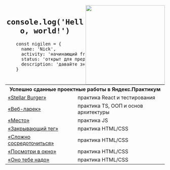<img align="right" width="250" src="https://i.pinimg.com/originals/66/83/3e/66833e07d6fb9eb5d724e47d0c814285.gif">
<h1 align="center"><code>console.log('Hello, world!')</code></h1> 

<div>
  <pre align="justify">
    const nigilen = {
      name: 'Nick',
      activity: 'начинающий frontend-разработчик',
      status: 'открыт для предложений о сотрудничестве',
      description: 'давайте знакомиться и работать вместе над проектами 🙃'
    }
  </pre>
  
  <!-- <h3>Меня зовут Николай ✌🏻</h3>
  <p>Я начинающий frontend-разработчик и открыт для предложений о сотрудничестве.</p>
  <p>Давайте знакомиться и работать вместе над классными проектами 🙃</p>-->
  
  <table>
    <tr>
      <th colspan="2">Успешно сданные проектные работы в Яндекс.Практикум</th>
    </tr>
    <tr>
      <td><a href="https://github.com/Nigilen/stellar-burger">«Stellar Burger»</a></td>
      <td>практика React и тестирования</td>
    </tr>
    <tr>
      <td><a href="https://github.com/Nigilen/web-larek-frontend.git">«Веб-ларек»</a></td>
      <td>практика TS, ООП и основ архитектуры</td>
    </tr>
    <tr>
      <td><a href="https://nigilen.github.io/mesto-project-ff/">«Место»</a></td>
      <td>практика JS</td>
    </tr>
    <tr>
      <td><a href="https://github.com/Nigilen/zakrivayuschiy-teg-f">«Закрывающий тег»</a></td>
      <td>практика HTML/CSS</td>
    </tr>
    <tr>
      <td><a href="https://github.com/Nigilen/slozhno-sosredotochitsya">«Сложно сосредоточиться»</a></td>
      <td>практика HTML/CSS</td>
    </tr>
    <tr>
      <td><a href="https://github.com/Nigilen/posmotri_v_okno">«Посмотри в окно»</a></td>
      <td>практика HTML/CSS</td>
    </tr>
    <tr>
      <td><a href="https://github.com/Nigilen/ono-tebe-nado">«Оно тебе надо»</a></td>
      <td>практика HTML/CSS</td>
    </tr>
    
  </table>
</div>
